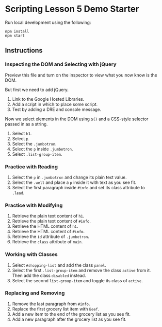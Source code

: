 # Scripting Lesson 5 Demo Starter

Run local development using the following:

```
npm install
npm start
```

## Instructions

### Inspecting the DOM and Selecting with jQuery

Preview this file and turn on the inspector to view what you now know is the DOM.

But first we need to add jQuery. 

1. Link to the Google Hosted Libraries.
2. Add a script in which to place some script.
3. Test by adding a DRE and console message.

Now we select elements in the DOM using `$()` and a CSS-style selector passed in as a string.

1. Select `h1`.
2. Select `p`.
3. Select the `.jumbotron`.
4. Select the `p` inside `.jumbotron`.
5. Select `.list-group-item`.

### Practice with Reading

1. Select the `p` in `.jumbotron` and change its plain text value.
2. Select the `.well` and place a `p` inside it with text as you see fit.
3. Select the first paragraph inside `#info` and set its class attribute to `.lead`.

### Practice with Modifying

1. Retrieve the plain text content of `h1`.
2. Retrieve the plain text content of `#info`.
3. Retrieve the HTML content of `h1`.
4. Retrieve the HTML content of `#info`.
5. Retrieve the `id` attribute of `.jumbotron`.
6. Retrieve the `class` attribute of `main`.

### Working with Classes

1. Select  `#shopping-list` and add the class `panel`. 
2. Select the first `.list-group-item` and remove the class `active` from it. Then add the class `disabled` instead.
3. Select the second `list-group-item` and toggle its class of `active`.
   
### Replacing and Removing

1. Remove the last paragraph from `#info`. 
2. Replace the first grocery list item with `Beef`.
3. Add a new item to the end of the grocery list as you see fit.
4. Add a new paragraph after the grocery list as you see fit.
